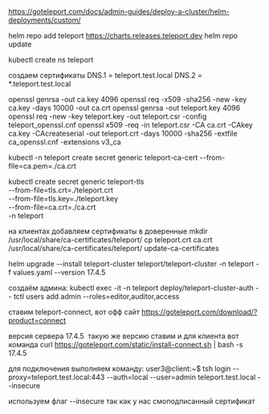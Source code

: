 https://goteleport.com/docs/admin-guides/deploy-a-cluster/helm-deployments/custom/

helm repo add teleport https://charts.releases.teleport.dev
helm repo update

kubectl create ns teleport


создаем сертификаты 
DNS.1 = teleport.test.local
DNS.2 = *.teleport.test.local


openssl genrsa -out ca.key 4096
openssl req -x509 -sha256 -new -key ca.key -days 10000 -out ca.crt
openssl genrsa -out teleport.key 4096
openssl req -new -key teleport.key -out teleport.csr -config teleport_openssl.cnf
openssl x509 -req -in teleport.csr -CA ca.crt -CAkey ca.key -CAcreateserial -out teleport.crt -days 10000 -sha256 -extfile ca_openssl.cnf -extensions v3_ca


kubectl -n teleport create secret generic teleport-ca-cert --from-file=ca.pem=./ca.crt

kubectl create secret generic teleport-tls \
  --from-file=tls.crt=./teleport.crt \
  --from-file=tls.key=./teleport.key \
  --from-file=ca.crt=./ca.crt \
  -n teleport



на клиентах добавляем сертификаты в доверенные
mkdir /usr/local/share/ca-certificates/teleport/
cp teleport.crt ca.crt /usr/local/share/ca-certificates/teleport/
update-ca-certificates



helm upgrade --install teleport-cluster teleport/teleport-cluster -n teleport -f values.yaml --version 17.4.5


создаём админа:
kubectl exec -it -n teleport deploy/teleport-cluster-auth -- tctl users add admin --roles=editor,auditor,access


ставим teleport-connect, вот офф сайт
https://goteleport.com/download/?product=connect

версия сервера 17.4.5  такую же версию ставим и для клиента
вот команда
curl https://goteleport.com/static/install-connect.sh | bash -s 17.4.5


для подключения выполняем команду:
user3@client:~$ tsh login --proxy=teleport.test.local:443 --auth=local --user=admin teleport.test.local --insecure



используем флаг --insecure так как у нас смоподписанный сертификат